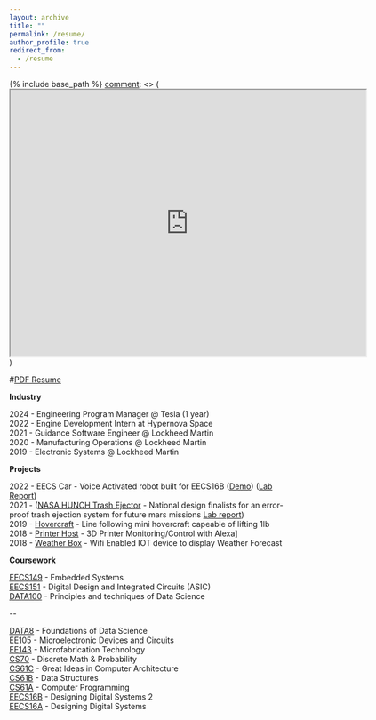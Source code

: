 ```yaml
---
layout: archive
title: ""
permalink: /resume/
author_profile: true
redirect_from:
  - /resume
---
```


[comment]: <> (<meta http-equiv="refresh" content="0; url=https://drive.google.com/file/d/1YTDmHMF5yKJwjE9xgHRStzbapqTyWHEv/view?usp=sharing" />)

{% include base_path %}
[comment]: <> (<iframe src="https://drive.google.com/file/d/1YTDmHMF5yKJwjE9xgHRStzbapqTyWHEv/preview" width="640" height="480" allow="autoplay"></iframe>)


#[PDF Resume](https://drive.google.com/file/d/1YTDmHMF5yKJwjE9xgHRStzbapqTyWHEv/view?usp=sharing)

**Industry**

2024 - Engineering Program Manager @ Tesla (1 year) <br /> 
2022 - Engine Development Intern at Hypernova Space <br />
2021 - Guidance Software Engineer @ Lockheed Martin <br />
2020 - Manufacturing Operations @ Lockheed Martin <br />
2019 - Electronic Systems @ Lockheed Martin <br />

**Projects**

2022 - EECS Car - Voice Activated robot built for EECS16B ([Demo](https://www.youtube.com/watch?v=jPMRPUR4HCE&t=8s)) ([Lab Report](https://drive.google.com/file/d/1c4uVCUPXseaGs5FRi70SFt2Vvlqbobnt/view?usp=sharing)) <br />
2021 - ([NASA HUNCH Trash Ejector](https://www.youtube.com/watch?v=zbE-eBxWh30&t=764s)  - National design finalists for an error-proof trash ejection system for future mars missions [Lab report](https://docs.google.com/document/d/1-ZcvsDcg-IvvyyCB2RBFO6jRZ9-qAQk34J8LLBk2R_s/edit?usp=sharing)) <br />
2019 - [Hovercraft](https://www.hackster.io/milesnash_/autonomous-line-following-hovercraft-61db44) - Line following mini hovercraft capeable of lifting 1lb <br />
2018 - [Printer Host](https://www.hackster.io/milesnash_/3d-printer-monitoring-with-alexa-and-arduino-024292) - 3D Printer Monitoring/Control with Alexa]  <br />
2018 - [Weather Box](https://www.hackster.io/milesnash_/multi-functional-display-for-weather-time-and-date-0827ca) - Wifi Enabled IOT device to display Weather Forecast <br />

**Coursework**

[EECS149](https://www2.eecs.berkeley.edu/Courses/EECS149/) - Embedded Systems<br />
[EECS151](https://www2.eecs.berkeley.edu/Courses/EECS151/) - Digital Design and Integrated Circuits (ASIC) <br />
[DATA100](https://ds100.org/fa24/) - Principles and techniques of Data Science <br />

--

[DATA8](https://www.data8.org/fa24/) - Foundations of Data Science <br />
[EE105](https://www2.eecs.berkeley.edu/Courses/EE105/) -  Microelectronic Devices and Circuits <br />
[EE143](https://www2.eecs.berkeley.edu/Courses/EE143/) - Microfabrication Technology <br />
[CS70](https://www2.eecs.berkeley.edu/Courses/CS70/) - Discrete Math & Probability <br />
[CS61C](https://www2.eecs.berkeley.edu/Courses/CS61C/) - Great Ideas in Computer Architecture <br />
[CS61B](https://www2.eecs.berkeley.edu/Courses/CS61B/) - Data Structures <br />
[CS61A](https://www2.eecs.berkeley.edu/Courses/CS61A/) - Computer Programming <br />
[EECS16B](https://www2.eecs.berkeley.edu/Courses/EECS16B/) - Designing Digital Systems 2 <br />
[EECS16A](https://www2.eecs.berkeley.edu/Courses/EECS16A/) - Designing Digital Systems 




